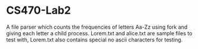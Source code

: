 # CS470-Lab2
A file parser which counts the frequencies of letters Aa-Zz using fork and giving each letter a child process.
Lorem.txt and alice.txt are sample files to test with, Lorem.txt also contains special no ascii characters for testing.
